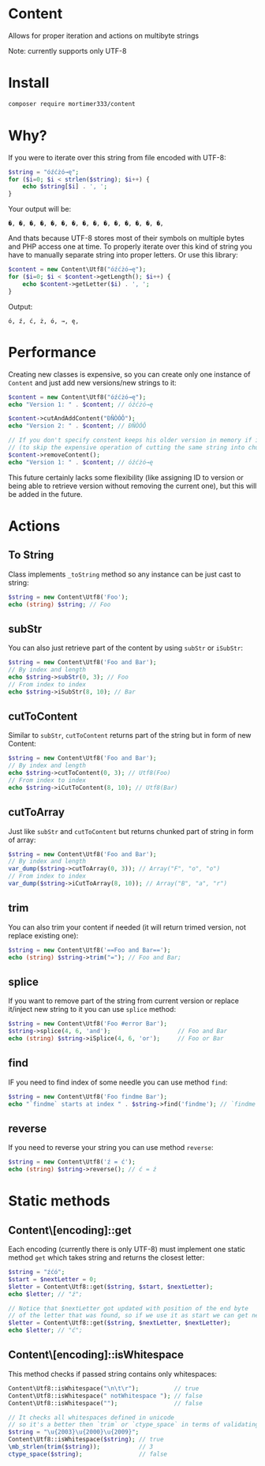 # Content
Allows for proper iteration and actions on multibyte strings

Note: currently supports only UTF-8

# Install

```bash
composer require mortimer333/content
```

# Why?
If you were to iterate over this string from file encoded with UTF-8:
```php
$string = "óźćżó→ę";
for ($i=0; $i < strlen($string); $i++) {
    echo $string[$i] . ', ';
}
```

Your output will be:
```
�, �, �, �, �, �, �, �, �, �, �, �, �, �, �,
```
And thats because UTF-8 stores most of their symbols on multiple bytes and PHP access one at time.
To properly iterate over this kind of string you have to manually separate string into proper letters.
Or use this library:
```php
$content = new Content\Utf8("óźćżó→ę");
for ($i=0; $i < $content->getLength(); $i++) {
    echo $content->getLetter($i) . ', ';
}
```
Output:
```
ó, ź, ć, ż, ó, →, ę,
```

# Performance
Creating new classes is expensive, so you can create only one instance of `Content` and just add new versions/new strings to it:

```php
$content = new Content\Utf8("óźćżó→ę");
echo "Version 1: " . $content; // óźćżó→ę

$content->cutAndAddContent("ÐÑÒÓÔ");
echo "Version 2: " . $content; // ÐÑÒÓÔ

// If you don't specify constent keeps his older version in memory if it might be needed later
// (to skip the expensive operation of cutting the same string into chunks again)
$content->removeContent();
echo "Version 1: " . $content; // óźćżó→ę
```

This future certainly lacks some flexibility (like assigning ID to version or being able to retrieve version without removing the current one), but this will be added in the future.

# Actions

## To String

Class implements `_toString` method so any instance can be just cast to string:
```php
$string = new Content\Utf8('Foo');
echo (string) $string; // Foo
```

## subStr
You can also just retrieve part of the content by using `subStr` or `iSubStr`:
```php
$string = new Content\Utf8('Foo and Bar');
// By index and length
echo $string->subStr(0, 3); // Foo
// From index to index
echo $string->iSubStr(8, 10); // Bar
```

## cutToContent

Similar to `subStr`, `cutToContent` returns part of the string but in form of new Content:
```php
$string = new Content\Utf8('Foo and Bar');
// By index and length
echo $string->cutToContent(0, 3); // Utf8(Foo)
// From index to index
echo $string->iCutToContent(8, 10); // Utf8(Bar)
```

## cutToArray

Just like `subStr` and `cutToContent` but returns chunked part of string in form of array:
```php
$string = new Content\Utf8('Foo and Bar');
// By index and length
var_dump($string->cutToArray(0, 3)); // Array("F", "o", "o")
// From index to index
var_dump($string->iCutToArray(8, 10)); // Array("B", "a", "r")
```


## trim
You can also trim your content if needed (it will return trimed version, not replace existing one):
```php
$string = new Content\Utf8('==Foo and Bar==');
echo (string) $string->trim("="); // Foo and Bar;
```

## splice

If you want to remove part of the string from current version or replace it/inject new string to it you can use `splice` method:

```php
$string = new Content\Utf8('Foo #error Bar');
$string->splice(4, 6, 'and');                   // Foo and Bar
echo (string) $string->iSplice(4, 6, 'or');     // Foo or Bar
```

## find

IF you need to find index of some needle you can use method `find`:
```php
$string = new Content\Utf8('Foo findme Bar');
echo "`findme` starts at index " . $string->find('findme'); // `findme` starts at index 9
```

## reverse

If you need to reverse your string you can use method `reverse`:
```php
$string = new Content\Utf8('ź = ć');
echo (string) $string->reverse(); // ć = ź
```

# Static methods

## Content\\[encoding]::get
Each encoding (currently there is only UTF-8) must implement one static method `get` which takes string and returns the closest letter:
```php
$string = "źćó";
$start = $nextLetter = 0;
$letter = Content\Utf8::get($string, $start, $nextLetter);
echo $letter; // "ź";

// Notice that $nextLetter got updated with position of the end byte
// of the letter that was found, so if we use it as start we can get next letter
$letter = Content\Utf8::get($string, $nextLetter, $nextLetter);
echo $letter; // "ć";
```

## Content\\[encoding]::isWhitespace

This method checks if passed string contains only whitespaces:
```php
Content\Utf8::isWhitespace("\n\t\r");          // true
Content\Utf8::isWhitespace(" notWhitespace "); // false
Content\Utf8::isWhitespace("");                // false

// It checks all whitespaces defined in unicode
// so it's a better then `trim` or `ctype_space` in terms of validating string
$string = "\u{2003}\u{2000}\u{2009}";
Content\Utf8::isWhitespace($string); // true
\mb_strlen(trim($string));           // 3
ctype_space($string);                // false
```

